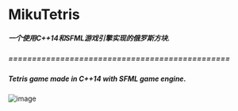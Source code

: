 # MikuTetris
##### 一个使用C++14和SFML游戏引擎实现的俄罗斯方块.
##### ===============================================
##### Tetris game made in C++14 with SFML game engine.

![image](https://github.com/yuanluo2/MikuTetris/assets/49439486/75bece82-971b-4bdf-89d2-e09c911d4aa2)

